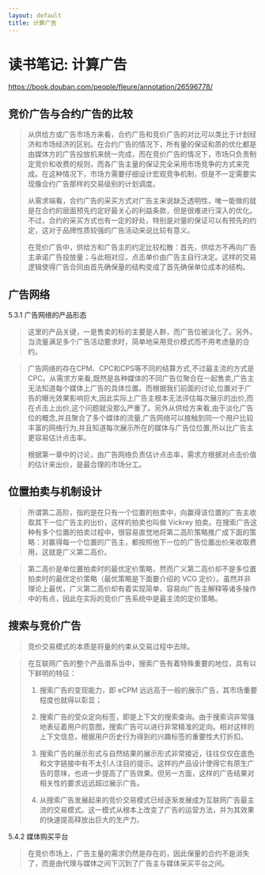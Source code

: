 ```yaml
---
layout: default
title: 计算广告
---
```


# 读书笔记: 计算广告

<https://book.douban.com/people/fleure/annotation/26596778/>
## 竞价广告与合约广告的比较

> 从供给方或广告市场方来看，合约广告和竞价广告的对比可以类比于计划经济和市场经济的区别。在合约广告的情况下，所有量的保证和质的优化都是由媒体方的广告投放机来统一完成，而在竞价广告的情况下，市场只负责制定竞价和收费的规则，而各广告主量的保证完全采用市场竞争的方式来完成。在这种情况下，市场方需要仔细设计宏观竞争机制，但是不一定需要实现像合约广告那样的交易级别的计划调度。
>
> 从需求端看，合约广告的采买方式对广告主来说缺乏透明性，唯一能做的就是在合约的层面预先约定好最关心的利益条款，但是很难进行深入的优化。不过，合约的采买方式也有一定的好处，特别是对量的保证可以有预先的约定，这对于品牌性质较强的广告活动来说比较有意义。
>
> 在竞价广告中，供给方和广告主的约定比较松散：首先，供给方不再向广告主承诺广告投放量；与此相对应，点击单价由广告主自行决定。这样的交易逻辑使得广告合同由首先确保量的结构变成了首先确保单位成本的结构。
>




## 广告网络


5.3.1 广告网络的产品形态

> 这里的产品关键，一是售卖的标的主要是人群，而广告位被淡化了。另外，当流量满足多个广告活动要求时，简单地采用竞价模式而不用考虑量的合约。
>



> 广告网络的存在CPM、CPC和CPS等不同的结算方式,不过最主流的方式是CPC。从需求方来看,既然是各种媒体的不同广告位聚合在一起售卖,广告主无法知道每个媒体上广告的具体位置。而根据我们前面的讨论,位置对于广告的曝光效果影响巨大,因此实际上广告主根本无法评估每次展示的出价,而在点击上出价,这个问题就没那么严重了。另外从供给方来看,由于淡化广告位的概念,并且聚合了多个媒体的流量,广告网络可以接触到同一个用户比较丰富的网络行为,并且知道每次展示所在的媒体与广告位位置,所以比广告主更容易估计点击率。
>
> 根据第一章中的讨论，由广告网络负责估计点击率，需求方根据对点击价值的估计来出价，是最合理的市场分工。
>







## 位置拍卖与机制设计

> 所谓第二高阶，指的是在只有一个位置的拍卖中，向赢得该位置的广告主收取其下一位广告主的出价，这样的拍卖也叫做 Vickrey 拍卖。在搜索广告这种有多个位置的拍卖过程中，很容易直觉地将第二高阶策略推广成下面的策略：对赢得每一个位置的广告主，都按照他下一位的广告位置出价来收取费用，这就是广义第二高价。
>



> 第二高价是单位置拍卖时的最优定价策略，然而广义第二高价却不是多位置拍卖时的最优定价策略（最优策略是下面要介绍的 VCG 定价）。虽然并非理论上最优，广义第二高价却有着实现简单、容易向广告主解释等诸多操作中的有点，因此在实际的竞价广告系统中是最主流的定价策略。
>

## 搜索与竞价广告

> 竞价交易模式的本质是将量的约束从交易过程中去除。
>



> 在互联网广告的整个产品谱系当中，搜索广告有着特殊重要的地位，具有以下鲜明的特征：
>
> 1. 搜索广告的变现能力，即 eCPM 远远高于一般的展示广告，其市场重要程度也就得以彰显；
>
> 2. 搜索广告的受众定向标签，即是上下文的搜索查询。由于搜索词非常强地表征着用户的意图，搜索广告可以进行非常精准的定向。相对这样的上下文信息，根据用户历史行为得到的兴趣标签的重要性大打折扣。
>
> 3. 搜索广告的展示形式与自然结果的展示形式非常接近，往往仅仅在底色和文字链接中有不太引人注目的提示。这样的产品设计使得它有原生广告的意味，也进一步提高了广告效果。但另一方面，这样的广告结果对相关性的要求远远超过展示广告。
>
> 4. 从搜索广告发展起来的竞价交易模式已经逐渐发展成为互联网广告最主流的交易模式。这一模式从根本上改变了广告的运营方法，并为其效果的快速提高释放出巨大的生产力。
>




5.4.2 媒体购买平台

> 在竞价市场上，广告主量的需求仍然是存在的，因此保量的合约不是消失了，而是由代理与媒体之间下沉到了广告主与媒体采买平台之间。
>
